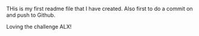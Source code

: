 THis is my first readme file that I have created.
Also first to do a commit on and push to Github.

Loving the challenge ALX!